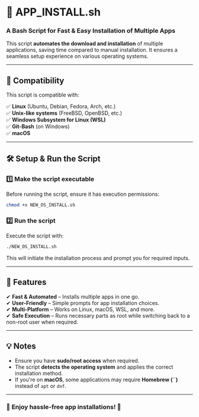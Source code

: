 # 🚀 APP_INSTALL.sh

### **A Bash Script for Fast & Easy Installation of Multiple Apps**

This script **automates the download and installation** of multiple applications, saving time compared to manual installation. It ensures a seamless setup experience on various operating systems.

---

## 📌 **Compatibility**

This script is compatible with:

✅ **Linux** (Ubuntu, Debian, Fedora, Arch, etc.)\
✅ **Unix-like systems** (FreeBSD, OpenBSD, etc.)\
✅ **Windows Subsystem for Linux (WSL)**\
✅ **Git-Bash** (on Windows)\
✅ **macOS**

---

## 🛠 **Setup & Run the Script**

### **1️⃣ Make the script executable**

Before running the script, ensure it has execution permissions:

```bash
chmod +x NEW_OS_INSTALL.sh
```

### **2️⃣ Run the script**

Execute the script with:

```bash
./NEW_OS_INSTALL.sh
```

This will initiate the installation process and prompt you for required inputs.

---

## 🔹 **Features**

✔ **Fast & Automated** – Installs multiple apps in one go.\
✔ **User-Friendly** – Simple prompts for app installation choices.\
✔ **Multi-Platform** – Works on Linux, macOS, WSL, and more.\
✔ **Safe Execution** – Runs necessary parts as root while switching back to a non-root user when required.

---

## 💡 **Notes**

- Ensure you have **sudo/root access** when required.
- The script **detects the operating system** and applies the correct installation method.
- If you're on **macOS**, some applications may require **Homebrew (**``**)** instead of `apt` or `dnf`.

---

### 🎯 **Enjoy hassle-free app installations! 🚀**

